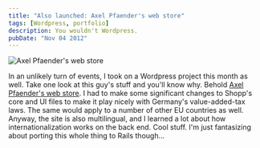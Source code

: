 ```yaml
---
title: "Also launched: Axel Pfaender's web store"
tags: [Wordpress, portfolio]
description: You wouldn't Wordpress.
pubDate: "Nov 04 2012"
---
```


![Axel Pfaender's web store](/images/posts/axel-web-store.png)

In an unlikely turn of events, I took on a Wordpress project this month as well. Take one look at this guy's stuff and you'll know why. Behold [Axel Pfaender's web store](http://shop.axelpfaender.com/). I had to make some significant changes to Shopp's core and UI files to make it play nicely with Germany's value-added-tax laws. The same would apply to a number of other EU countries as well. Anyway, the site is also multilingual, and I learned a lot about how internationalization works on the back end. Cool stuff. I'm just fantasizing about porting this whole thing to Rails though...
